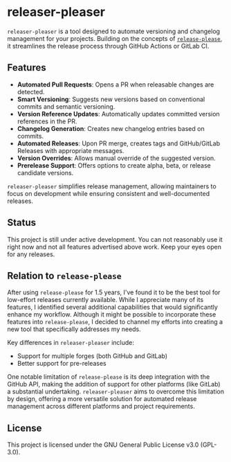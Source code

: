 # releaser-pleaser

`releaser-pleaser` is a tool designed to automate versioning and changelog management for your projects. Building on the concepts of [`release-please`](https://github.com/googleapis/release-please), it streamlines the release process through GitHub Actions or GitLab CI.

## Features

- **Automated Pull Requests**: Opens a PR when releasable changes are detected.
- **Smart Versioning**: Suggests new versions based on conventional commits and semantic versioning.
- **Version Reference Updates**: Automatically updates committed version references in the PR.
- **Changelog Generation**: Creates new changelog entries based on commits.
- **Automated Releases**: Upon PR merge, creates tags and GitHub/GitLab Releases with appropriate messages.
- **Version Overrides**: Allows manual override of the suggested version.
- **Prerelease Support**: Offers options to create alpha, beta, or release candidate versions.

`releaser-pleaser` simplifies release management, allowing maintainers to focus on development while ensuring consistent and well-documented releases.

## Status

This project is still under active development. You can not reasonably use it right now and not all features advertised above work. Keep your eyes open for any releases.

## Relation to `release-please`

After using `release-please` for 1.5 years, I've found it to be the best tool for low-effort releases currently available. While I appreciate many of its features, I identified several additional capabilities that would significantly enhance my workflow. Although it might be possible to incorporate these features into `release-please`, I decided to channel my efforts into creating a new tool that specifically addresses my needs.

Key differences in `releaser-pleaser` include:

- Support for multiple forges (both GitHub and GitLab)
- Better support for pre-releases

One notable limitation of `release-please` is its deep integration with the GitHub API, making the addition of support for other platforms (like GitLab) a substantial undertaking. `releaser-pleaser` aims to overcome this limitation by design, offering a more versatile solution for automated release management across different platforms and project requirements.

## License

This project is licensed under the GNU General Public License v3.0 (GPL-3.0).
